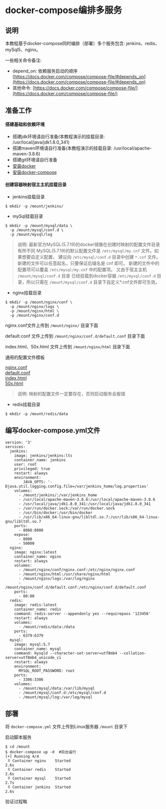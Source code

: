 # docker-compose编排多服务

## 说明
 
本教程基于docker-compose同时编排（部署）多个服务包含: jenkins、redis、mySql5、nginx。

一些相关命令备注:

* depend_on: 依赖服务启动的顺序  [https://docs.docker.com/compose/compose-file/#depends_on](https://docs.docker.com/compose/compose-file/#depends_on)
* 其他命令: [https://docs.docker.com/compose/compose-file/](https://docs.docker.com/compose/compose-file/)
  
## 准备工作

#### 搭建基础和依赖环境

* 搭建jdk环境请自行准备(本教程演示的挂载目录: /usr/local/java/jdk1.8.0_341)
* 搭建maven环境请自行准备(本教程演示的挂载目录: /usr/local/apache-maven-3.8.6)  
* 搭建git环境请自行准备  
* [安装docker](../dockeran-zhuang-yu-shi-yong.md)  
* [安装docker-compose](https://www.runoob.com/docker/docker-compose.html)  


#### 创建容器映射宿主主机挂载目录

* jenkins挂载目录

```docker
$ mkdir -p /mount/jenkins/
```

* mySql挂载目录

```docker
$ mkdir -p /mount/mysql/data \
  -p /mount/mysql/conf.d \
  -p /mount/mysql/log
```

> 说明: 
> 最新官方MySQL(5.7.19)的docker镜像在创建时映射的配置文件目录有所不同
> MySQL(5.7.19)的默认配置文件是 `/etc/mysql/my.cnf` 文件。如果想要自定义配置，
> 建议向 `/etc/mysql/conf.d` 目录中创建 `*.cnf` 文件。新建的文件可以任意起名，只要保证后缀名是 cnf 即可。
> 新建的文件中的配置项可以覆盖 `/etc/mysql/my.cnf` 中的配置项。
> 又由于宿主主机 `/mount/mysql/conf.d` 目录 已经挂载到docker容器 `/etc/mysql/conf.d` 目录，所以只需在 `/mount/mysql/conf.d` 目录下自定义*.cnf文件即可生效。

* nginx挂载目录

```docker
$ mkdir -p /mount/nginx/conf \
  -p /mount/nginx/logs \
  -p /mount/nginx/html \
  -p /mount/nginx/conf.d
```

nginx.conf文件上传到 `/mount/nginx/` 目录下面

default.conf 文件上传到 `/mount/nginx/conf.d/default.conf` 目录下面

index.html、50x.html 文件上传到 `/mount/nginx/html` 目录下面

通用的配置文件模板 

[nginx.conf](nginx/conf/nginx.conf)  
[default.conf](nginx/conf.d/default.conf)  
[index.html](nginx/html/index.html)  
[50x.html](nginx/html/50x.html)  

> 说明: 
> 映射的配置文件一定要存在，否则启动服务会报错

* redis挂载目录

```docker
$ mkdir -p /mount/redis/data
```


## 编写docker-compose.yml文件

```docker
version: '3'
services:
  jenkins:
    image: jenkins/jenkins:lts
    container_name: jenkins
    user: root
    privileged: true
    restart: always
    environment:
        JAVA_OPTS: '-Djava.util.logging.config.file=/var/jenkins_home/log.properties'
    volumes:
      - /mount/jenkins/:/var/jenkins_home 
      - /usr/local/apache-maven-3.8.6:/usr/local/apache-maven-3.8.6
      - /usr/local/java/jdk1.8.0_341:/usr/local/java/jdk1.8.0_341
      - /var/run/docker.sock:/var/run/docker.sock
      - /usr/bin/docker:/usr/bin/docker
      - /usr/lib/x86_64-linux-gnu/libltdl.so.7:/usr/lib/x86_64-linux-gnu/libltdl.so.7
    ports:
      - 8088:8080
    expose:
      - 8080
      - 50000
  nginx:
    image: nginx:latest
    container_name: nginx
    restart: always 
    volumes: 
      - /mount/nginx/conf/nginx.conf:/etc/nginx/nginx.conf   
      - /mount/nginx/html:/usr/share/nginx/html             
      - /mount/nginx/logs:/var/log/nginx                    
      - /mount/nginx/conf.d/default.conf:/etc/nginx/conf.d/default.conf  
    ports:  
      - 80:80   
  redis: 
    image: redis:latest  
    container_name: redis  
    command: redis-server --appendonly yes --requirepass '123456'  
    restart: always  
    volumes:  
      - /mount/redis/data:/data  
    ports:   
      - 6379:6379
  mysql:     
    image: mysql:5.7                                
    container_name: mysql                           
    command: mysqld --character-set-server=utf8mb4 --collation-server=utf8mb4_unicode_ci 
    restart: always                                 
    environment:  
      MYSQL_ROOT_PASSWORD: root          
    ports:    
      - 3306:3306
    volumes:   
      - /mount/mysql/data:/var/lib/mysql
      - /mount/mysql/conf.d:/etc/mysql/conf.d
      - /mount/mysql/log:/var/log/mysql
```

## 部署

将 `docker-compose.yml` 文件上传到Linux服务器 `/mount` 目录下  

启动脚本服务  

```docker
$ cd /mount
$ docker-compose up -d  #后台运行
[+] Running 4/4
 ⠿ Container nginx    Started                                                                               2.6s
 ⠿ Container redis    Started                                                                               2.6s
 ⠿ Container mysql    Started                                                                               2.7s
 ⠿ Container jenkins  Started                                                                               2.6s
```

验证过程略
